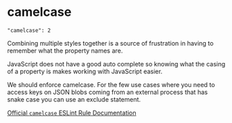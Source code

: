 # camelcase

    "camelcase": 2

Combining multiple styles together is a source of
frustration in having to remember what the property names
are.

JavaScript does not have a good auto complete so knowing
what the casing of a property is makes working with
JavaScript easier.

We should enforce camelcase. For the few use cases where you
need to access keys on JSON blobs coming from an external
process that has snake case you can use an exclude
statement.

[Official `camelcase` ESLint Rule Documentation][camelcase-docs]

[camelcase-docs]: https://github.com/eslint/eslint/blob/master/docs/rules/camelcase.md
